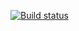 [![Build status](https://ci.appveyor.com/api/projects/status/8e5y16uf1bg681v9/branch/main?svg=true)](https://ci.appveyor.com/project/Krideinside/patterns-task2/branch/main)
